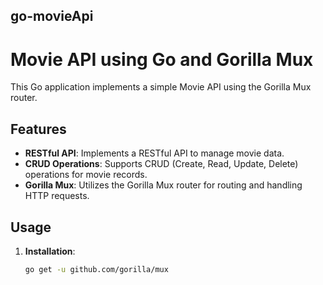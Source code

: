 ## go-movieApi
# Movie API using Go and Gorilla Mux

This Go application implements a simple Movie API using the Gorilla Mux router.

## Features

- **RESTful API**: Implements a RESTful API to manage movie data.
- **CRUD Operations**: Supports CRUD (Create, Read, Update, Delete) operations for movie records.
- **Gorilla Mux**: Utilizes the Gorilla Mux router for routing and handling HTTP requests.

## Usage

1. **Installation**:

   ```bash
   go get -u github.com/gorilla/mux
